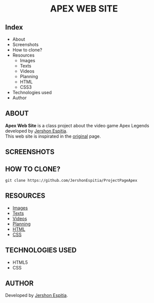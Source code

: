 # <p align="center">APEX WEB SITE</p>
## Index
* About
* Screenshots
* How to clone?
* Resources
  - Images
  - Texts
  - Videos
  - Planning
  - HTML
  - CSS3
* Technologies used
* Author
  
## ABOUT
<strong>Apex Web Site</strong> is a class project about the video game Apex Legends developed by [Jershon Espitia](https://github.com/JershonEspitia).<br>
This web site is inspirated in the [original](https://www.ea.com/es-es/games/apex-legends) page.

## SCREENSHOTS

## HOW TO CLONE?

`git clone https://github.com/JershonEspitia/ProjectPageApex`

## RESOURCES
- [Images](Images)
- [Texts](Texts)
- [Videos](Videos)
- [Planning](Planning)
- [HTML](HTML)
- [CSS](CSS)

## TECHNOLOGIES USED
- HTML5
- CSS

## AUTHOR
Developed by [Jershon Espitia](https://github.com/JershonEspitia).
